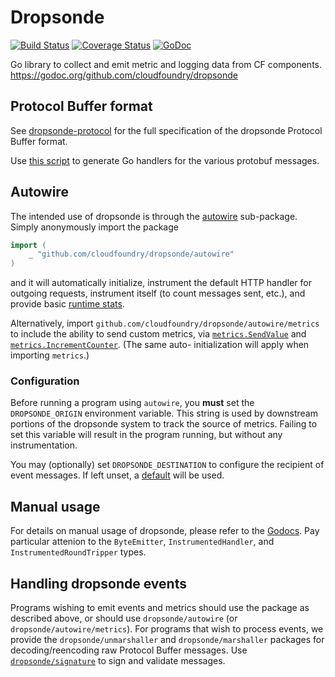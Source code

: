 # Dropsonde

[![Build Status](https://travis-ci.org/cloudfoundry/dropsonde.svg?branch=master)](https://travis-ci.org/cloudfoundry/dropsonde) [![Coverage Status](https://img.shields.io/coveralls/cloudfoundry/dropsonde.svg)](https://coveralls.io/r/cloudfoundry/dropsonde?branch=master)
[![GoDoc](https://godoc.org/github.com/cloudfoundry/dropsonde?status.png)](https://godoc.org/github.com/cloudfoundry/dropsonde)

Go library to collect and emit metric and logging data from CF components.
https://godoc.org/github.com/cloudfoundry/dropsonde
## Protocol Buffer format
See [dropsonde-protocol](http://www.github.com/cloudfoundry/dropsonde-protocol)
for the full specification of the dropsonde Protocol Buffer format.

Use [this script](events/generate-events.sh) to generate Go handlers for the
various protobuf messages.

## Autowire
The intended use of dropsonde is through the [autowire](autowire/autowire.go)
sub-package. Simply anonymously import the package
```go
import (
    _ "github.com/cloudfoundry/dropsonde/autowire"
)
```
and it will automatically initialize, instrument the default HTTP handler for
outgoing requests, instrument itself (to count messages sent, etc.), and provide
basic [runtime stats](runtime_stats/runtime_stats.go).

Alternatively, import `github.com/cloudfoundry/dropsonde/autowire/metrics` to include the
ability to send custom metrics, via [`metrics.SendValue`](autowire/metrics/metrics.go#L44)
and [`metrics.IncrementCounter`](autowire/metrics/metrics.go#51). (The same auto-
initialization will apply when importing `metrics`.)

### Configuration
Before running a program using `autowire`, you **must** set the `DROPSONDE_ORIGIN`
environment variable. This string is used by downstream portions of the dropsonde
system to track the source of metrics. Failing to set this variable will result
in the program running, but without any instrumentation.

You may (optionally) set `DROPSONDE_DESTINATION` to configure the recipient of
event messages. If left unset, a [default](autowire/autowire.go#L37) will be
used.

## Manual usage
For details on manual usage of dropsonde, please refer to the
[Godocs](https://godoc.org/github.com/cloudfoundry/dropsonde). Pay particular
attenion to the `ByteEmitter`, `InstrumentedHandler`, and `InstrumentedRoundTripper`
types.

## Handling dropsonde events
Programs wishing to emit events and metrics should use the package as described
above, or should use `dropsonde/autowire` (or `dropsonde/autowire/metrics`). For
programs that wish to process events, we provide the `dropsonde/unmarshaller`
and `dropsonde/marshaller` packages for decoding/reencoding raw Protocol Buffer
messages. Use [`dropsonde/signature`](signature/signature_verifier.go) to sign
and validate messages.
